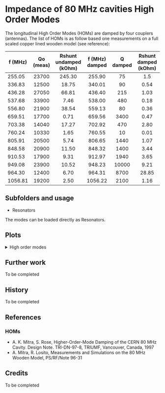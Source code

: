 # Impedance of 80 MHz cavities High Order Modes

The longitudinal High Order Modes (HOMs) are damped by four couplers (antennas). The
list of HOMs is as follow based one measurements on a full scaled copper lined wooden model (see reference):

|f (MHz)	| Qo (meas)	| Rshunt undamped (kOhm)	| f (MHz) damped 	| Q damped	| Rshunt damped (kOhm) 	|
| --------- |:---------:|:-------------------------:|:-----------------:|:---------:|:---------------------:|
|255.05 	|23700 		| 245.30 					|	255.90			| 75 		| 1.5 					|
|336.83		|12500 		| 18.75 					|	340.01			| 90		| 0.54 					|
|436.28 	|27050 		| 66.81 					|	436.40			| 215		| 1.03 					|
|537.68 	|33900 		| 7.46 						|	538.00			| 480		| 0.18 					|
|556.80 	|21900 		| 38.54 					|	559.13			| 80		| 0.36 					|
|659.51 	|17700 		| 0.71 						|	659.56			| 3400		| 0.47 					|
|703.38 	|14040 		| 17.27 					|	702.92			| 470		| 2.80 					|
|760.24 	|10330 		| 1.65 						|	760.55			| 10		| 0.01 					|
|805.91 	|20500 		| 5.74 						|	806.65			| 1440		| 1.07					|
|848.58 	|20900 		| 11.50 					|	848.32			| 1400		| 3.44 					|
|910.53 	|17900 		| 9.31 						|	912.97			| 1940		| 3.65 					|
|949.08 	|23900 		| 10.52 					|	948.23			| 10000		| 9.21 					|
|964.30 	|12400 		| 6.70 						|	964.31			| 8700		| 28.85 				|
|1056.81 	|19200 		| 2.50 						|	1056.22			| 2100		| 1.16 					|


## Subfolders and usage

- Resonators

The modes can be loaded directly as Resonators.

## Plots

<details>
  <summary>High order modes</summary>
  <img src="Resonators/HOMs_C80.png">
</details>

## Further work

To be completed

## History

To be completed

## References

### HOMs
- A. K. Mitra, S. Rose, Higher-Order-Mode Damping of the CERN 80 MHz Cavity. Design Note. TRI-DN-97-8, TRIUMF, Vancouver, Canada, 1997
- A. Mitra, R. Losito, Measurements and Simulations on the 80 MHz Wooden Model, PS/RF/Note 96-31

## Credits

To be completed

